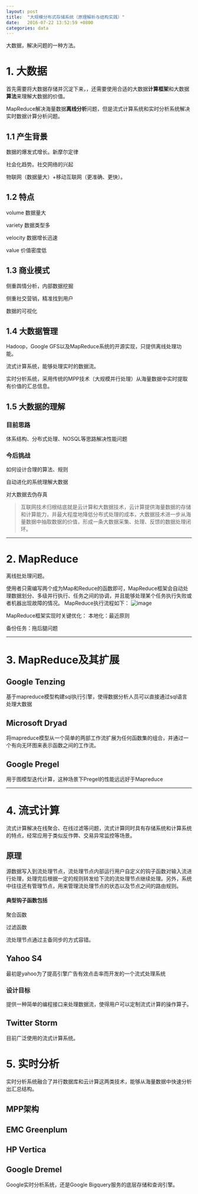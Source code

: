 ```yaml
---
layout: post
title:  "大规模分布式存储系统（原理解析与结构实践）"
date:   2016-07-22 13:52:59 +0800
categories: data
--- 
```

大数据，解决问题的一种方法。
# 1. 大数据
首先需要将大数据存储并沉淀下来，，还需要使用合适的大数据**计算框架**和大数据**算法**来理解大数据的价值。

MapReduce解决海量数据**离线分析**问题，但是流式计算系统和实时分析系统解决实时数据计算分析问题。

## 1.1 产生背景

数据的爆发式增长。新摩尔定律

社会化趋势。社交网络的兴起

物联网（数据量大）+移动互联网（更准确、更快）。

## 1.2 特点
volume
数据量大

variety
数据类型多

velocity
数据增长迅速

value
价值密度低

## 1.3 商业模式
侧重舆情分析，内部数据挖掘

侧重社交营销，精准找到用户

数据的可视化

## 1.4 大数据管理

Hadoop，Google GFS以及MapReduce系统的开源实现，只提供离线处理功能。

流式计算系统，能够处理实时的数据流。

实时分析系统，采用传统的MPP技术（大规模并行处理）从海量数据中实时提取有价值的汇总信息。

## 1.5 大数据的理解

### 目前思路
体系结构、分布式处理、NOSQL等思路解决性能问题

### 今后挑战
如何设计合理的算法、规则

自动进化的系统理解大数据

对大数据去伪存真


> 互联网技术归根结底就是云计算和大数据技术，云计算提供海量数据的存储和计算能力，并最大程度地降低分布式处理的成本，大数据技术进一步从海量数据中抽取数据的价值，形成一条大数据采集、处理、反馈的数据处理闭环。

---

# 2. MapReduce

离线批处理问题。

使用者只需编写两个成为Map和Reduce的函数即可，MapReduce框架会自动处理数据划分、多级并行执行、任务之间的协调，并且能够处理某个任务执行失败或者机器出现故障的情况。
MapReduce执行流程如下：
![image](http://note.youdao.com/yws/res/188/WEBRESOURCE5ba74d1f2a78d8c41ec7634a1eee1a49)

MapReduce框架实现时关键优化：
本地化：最近原则

备份任务：拖后腿问题

---

# 3. MapReduce及其扩展
## Google Tenzing
基于mapreduce模型构建sql执行引擎，使得数据分析人员可以直接通过sql语言处理大数据
## Microsoft Dryad
将mapreduce模型从一个简单的两部工作流扩展为任何函数集的组合，并通过一个有向无环图来表示函数之间的工作流。
## Google Pregel
用于图模型迭代计算，这种场景下Pregel的性能远远好于Mapreduce

---

# 4. 流式计算

流式计算解决在线聚合、在线过滤等问题，流式计算同时具有存储系统和计算系统的特点，经常应用于类似反作弊、交易异常监控等场景。
## 原理
源数据写入到流处理节点，流处理节点内部运行用户自定义的钩子函数对输入流进行处理，处理完后根据一定的规则转发给下流的流处理节点继续处理。另外，系统中往往还有管理节点，用来管理流处理节点的状态以及节点之间的路由规则。
#### 典型钩子函数包括
聚合函数

过滤函数

流处理节点通过主备同步的方式容错。
## Yahoo S4
最初是yahoo为了提高引擎广告有效点击率而开发的一个流式处理系统
### 设计目标
提供一种简单的编程接口来处理数据流，使得用户可以定制流式计算的操作算子。

## Twitter Storm
目前广泛使用的流式计算系统。

# 5. 实时分析
实时分析系统融合了并行数据库和云计算这两类技术，能够从海量数据中快速分析出汇总结构。
## MPP架构

## EMC Greenplum

## HP Vertica

## Google Dremel

Google实时分析系统，还是Google Bigquery服务的底层存储和查询引擎。